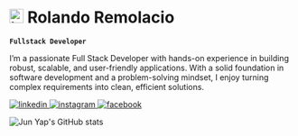 # <img width="25" height="25" alt="image" src="https://github.com/user-attachments/assets/059c28ed-3710-457f-b713-900f983d2f34" /> Rolando Remolacio

**`Fullstack Developer`**

I’m a passionate Full Stack Developer with hands-on experience in building robust, scalable, and user-friendly applications.
With a solid foundation in software development and a problem-solving mindset, I enjoy turning complex requirements into clean, efficient solutions.

<p align="left">
   <!-- LinkedIn -->
   <a href="https://www.linkedin.com/in/rolando-remolacio-66849628b" target="_blank">
      <img alt="linkedin" title="Connect with me on LinkedIn" 
           src="https://img.shields.io/badge/LinkedIn-%230A66C2.svg?&style=for-the-badge&logo=linkedin&logoColor=white"/>
   </a> 

   <!-- Instagram -->
   <a href="https://www.instagram.com/jnyprmlc" target="_blank">
      <img alt="instagram" title="Follow me on Instagram" 
           src="https://img.shields.io/badge/Instagram-%23E4405F.svg?&style=for-the-badge&logo=instagram&logoColor=white"/>
   </a> 
    <!-- Facebook -->
   <a href="https://www.facebook.com/jun.yap1099" target="_blank">
      <img alt="facebook" title="Follow me on Facebook" 
           src="https://img.shields.io/badge/Facebook-%231877F2.svg?&style=for-the-badge&logo=facebook&logoColor=white"/>
   </a> 
</p>


![Jun Yap's GitHub stats](https://github-readme-stats.vercel.app/api?username=paynuj1099&theme=transparent&show_icons=true)
